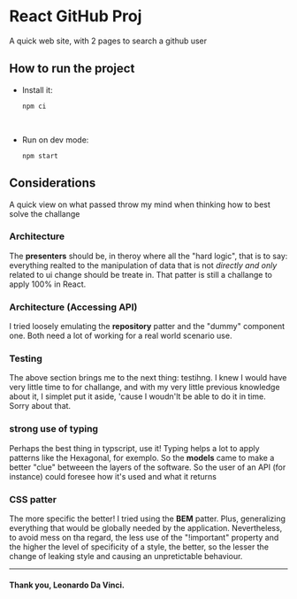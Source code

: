 # React GitHub Proj

A quick web site, with 2 pages to search a github user

## How to run the project

- Install it:

  `npm ci`

<br>

- Run on dev mode:

  `npm start`

## Considerations

A quick view on what passed throw my mind when thinking how to best solve the challange

### Architecture

The **presenters** should be, in theroy where all the "hard logic", that is to say: everything realted to the manipulation of data that is not _directly and only_ related to ui change should be treate in. That patter is still a challange to apply 100% in React.

### Architecture (Accessing API)

I tried loosely emulating the **repository** patter and the "dummy" component one. Both need a lot of working for a real world scenario use.

### Testing

The above section brings me to the next thing: testihng. I knew I would have very little time to for challange, and with my very little previous knowledge about it, I simplet put it aside, 'cause I woudn'lt be able to do it in time. Sorry about that.

### strong use of typing

Perhaps the best thing in typscript, use it! Typing helps a lot to apply patterns like the Hexagonal, for exemplo. So the **models** came to make a better "clue" betweeen the layers of the software. So the user of an API (for instance) could foresee how it's used and what it returns

### CSS patter

The more specific the better! I tried using the **BEM** patter. Plus, generalizing everything that would be globally needed by the application. Nevertheless, to avoid mess on tha regard, the less use of the "!important" property and the higher the level of specificity of a style, the better, so the lesser the change of leaking style and causing an unpretictable behaviour.

<hr>

#### **Thank you**, Leonardo Da Vinci.
